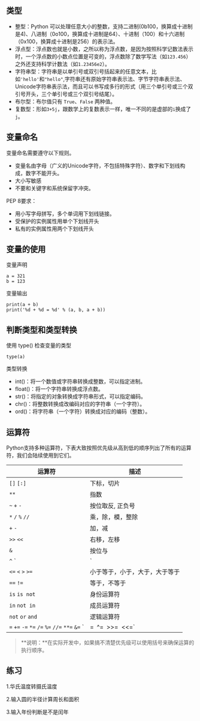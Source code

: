 ## 类型

- 整型：Python 可以处理任意大小的整数，支持二进制(0b100，换算成十进制是4)、八进制（0o100，换算成十进制是64）、十进制（100）和十六进制（0x100，换算成十进制是256）的表示法。
- 浮点型：浮点数也就是小数，之所以称为浮点数，是因为按照科学记数法表示时，一个浮点数的小数点位置是可变的，浮点数除了数学写法（如`123.456`）之外还支持科学计数法（如`1.23456e2`）。
- 字符串型：字符串是以单引号或双引号括起来的任意文本，比如`'hello'`和`"hello"`,字符串还有原始字符串表示法、字节字符串表示法、Unicode字符串表示法，而且可以书写成多行的形式（用三个单引号或三个双引号开头，三个单引号或三个双引号结尾）。
- 布尔型：布尔值只有 `True`、`False` 两种值。
- 复数型：形如`3+5j`，跟数学上的复数表示一样，唯一不同的是虚部的`i`换成了`j`。

## 变量命名

变量命名需要遵守以下规则。

- 变量名由字母（广义的Unicode字符，不包括特殊字符）、数字和下划线构成，数字不能开头。
- 大小写敏感
- 不要和关键字和系统保留字冲突。

PEP 8要求：

- 用小写字母拼写，多个单词用下划线链接。
- 受保护的实例属性用单个下划线开头
- 私有的实例属性用两个下划线开头

## 变量的使用

变量声明

```
a = 321
b = 123
```

变量输出

```
print(a + b)
print('%d + %d = %d' % (a, b, a + b))
```

## 判断类型和类型转换

使用 type() 检查变量的类型

```
type(a)
```

类型转换

- int()：将一个数值或字符串转换成整数，可以指定进制。
- float()：将一个字符串转换成浮点数。
- str()：将指定的对象转换成字符串形式，可以指定编码。
- chr()：将整数转换成改编码对应的字符串（一个字符）。
- ord()：将字符串（一个字符）转换成对应的编码（整数）。

## 运算符

Python支持多种运算符，下表大致按照优先级从高到低的顺序列出了所有的运算符，我们会陆续使用到它们。

| 运算符                                      | 描述                  |
| ---------------------------------------- | ------------------- |
| `[]` `[:]`                               | 下标，切片               |
| `**`                                     | 指数                  |
| `~` `+` `-`                              | 按位取反, 正负号           |
| `*` `/` `%` `//`                         | 乘，除，模，整除            |
| `+` `-`                                  | 加，减                 |
| `>>` `<<`                                | 右移，左移               |
| `&`                                      | 按位与                 |
| `^` `                                    | `                   |
| `<=` `<` `>` `>=`                        | 小于等于，小于，大于，大于等于     |
| `==` `!=`                                | 等于，不等于              |
| `is` `is not`                            | 身份运算符               |
| `in` `not in`                            | 成员运算符               |
| `not` `or` `and`                         | 逻辑运算符               |
| `=` `+=` `-=` `*=` `/=` `%=` `//=` `**=` `&=` ` | =` `^=` `>>=` `<<=` |

> **说明：**在实际开发中，如果搞不清楚优先级可以使用括号来确保运算的执行顺序。

## 练习

1.华氏温度转摄氏温度

2.输入圆的半径计算周长和面积

3.输入年份判断是不是闰年

